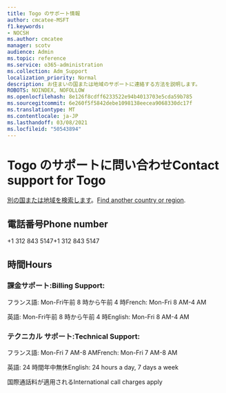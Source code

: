 ```yaml
---
title: Togo のサポート情報
author: cmcatee-MSFT
f1.keywords:
- NOCSH
ms.author: cmcatee
manager: scotv
audience: Admin
ms.topic: reference
ms.service: o365-administration
ms.collection: Adm_Support
localization_priority: Normal
description: お住まいの国または地域のサポートに連絡する方法を説明します。
ROBOTS: NOINDEX, NOFOLLOW
ms.openlocfilehash: 8e126f8cdff6233522e94b4013703e5cda59b785
ms.sourcegitcommit: 6e260f5f5842debe1098138eecea9068330dc17f
ms.translationtype: MT
ms.contentlocale: ja-JP
ms.lasthandoff: 03/08/2021
ms.locfileid: "50543894"
---
```

# <a name="contact-support-for-togo"></a><span data-ttu-id="c9693-103">Togo のサポートに問い合わせ</span><span class="sxs-lookup"><span data-stu-id="c9693-103">Contact support for Togo</span></span>

<span data-ttu-id="c9693-104">[別の国または地域を検索します](../contact-support-for-business-products.md)。</span><span class="sxs-lookup"><span data-stu-id="c9693-104">[Find another country or region](../contact-support-for-business-products.md).</span></span>

## <a name="phone-number"></a><span data-ttu-id="c9693-105">電話番号</span><span class="sxs-lookup"><span data-stu-id="c9693-105">Phone number</span></span>
<span data-ttu-id="c9693-106">+1 312 843 5147</span><span class="sxs-lookup"><span data-stu-id="c9693-106">+1 312 843 5147</span></span>

## <a name="hours"></a><span data-ttu-id="c9693-107">時間</span><span class="sxs-lookup"><span data-stu-id="c9693-107">Hours</span></span>
### <a name="billing-support"></a><span data-ttu-id="c9693-108">課金サポート:</span><span class="sxs-lookup"><span data-stu-id="c9693-108">Billing Support:</span></span>

<span data-ttu-id="c9693-109">フランス語: Mon-Fri午前 8 時から午前 4 時</span><span class="sxs-lookup"><span data-stu-id="c9693-109">French: Mon-Fri 8 AM-4 AM</span></span>

<span data-ttu-id="c9693-110">英語: Mon-Fri午前 8 時から午前 4 時</span><span class="sxs-lookup"><span data-stu-id="c9693-110">English: Mon-Fri 8 AM-4 AM</span></span>

### <a name="technical-support"></a><span data-ttu-id="c9693-111">テクニカル サポート:</span><span class="sxs-lookup"><span data-stu-id="c9693-111">Technical Support:</span></span>

<span data-ttu-id="c9693-112">フランス語: Mon-Fri 7 AM-8 AM</span><span class="sxs-lookup"><span data-stu-id="c9693-112">French: Mon-Fri 7 AM-8 AM</span></span>

<span data-ttu-id="c9693-113">英語: 24 時間年中無休</span><span class="sxs-lookup"><span data-stu-id="c9693-113">English: 24 hours a day, 7 days a week</span></span>

<span data-ttu-id="c9693-114">国際通話料が適用される</span><span class="sxs-lookup"><span data-stu-id="c9693-114">International call charges apply</span></span>
